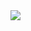 <img src="https://capsule-render.vercel.app/api?type=waving&color=auto&height=200&section=header&text=DAGYO GITHUB!&fontSize=90" />

<!--
**hyunn0121/hyunn0121** is a ✨ _special_ ✨ repository because its `README.md` (this file) appears on your GitHub profile.

Here are some ideas to get you started:

- 🔭 I’m currently working on ...
- 🌱 I’m currently learning ...
- 👯 I’m looking to collaborate on ...
- 🤔 I’m looking for help with ...
- 💬 Ask me about ...
- 📫 How to reach me: ...
- 😄 Pronouns: ...
- ⚡ Fun fact: ...
-->
